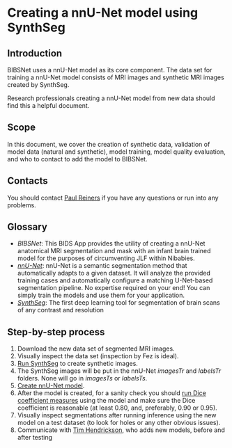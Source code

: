 # Creating a nnU-Net model using SynthSeg

## Introduction
BIBSNet uses a nnU-Net model as its core component.  The data set for training a nnU-Net model consists of MRI images and synthetic MRI images created by SynthSeg.

Research professionals creating a nnU-Net model from new data should find this a helpful document.
## Scope
In this document, we cover the creation of synthetic data,  validation of model data (natural and synthetic), model training, model quality evaluation, and who to contact to add the model to BIBSNet.

## Contacts
You should contact []()[Paul Reiners](mailto:reine097@umn.edu) if you have any questions or run into any problems.

## Glossary
* *BIBSNet*: This BIDS App provides the utility of creating a nnU-Net anatomical MRI segmentation and mask with an infant brain trained model for the purposes of circumventing JLF within Nibabies.
* *[nnU-Net](https://github.com/MIC-DKFZ/nnUNet)*: nnU-Net is a semantic segmentation method that automatically adapts to a given dataset. It will analyze the provided training cases and automatically configure a matching U-Net-based segmentation pipeline. No expertise required on your end! You can simply train the models and use them for your application.
* *[SynthSeg](https://github.com/BBillot/SynthSeg)*: The first deep learning tool for segmentation of brain scans of any contrast and resolution

## Step-by-step process

1. Download the new data set of segmented MRI images.
2. Visually inspect the data set (inspection by Fez is ideal).
3. [Run SynthSeg](https://github.com/BBillot/SynthSeg/blob/master/scripts/tutorials/2-generation_explained.py) to create synthetic images.
4. The SynthSeg images will be put in the nnU-Net *imagesTr* and *labelsTr* folders.  None will go in *imagesTs* or *labelsTs*.  
5. [Create nnU-Net model](https://github.com/MIC-DKFZ/nnUNet/blob/master/documentation/how_to_use_nnunet.md).
6. After the model is created, for a sanity check you should [run Dice coefficient measures](https://github.com/DCAN-Labs/SynthSeg/blob/ade17f53285e8932a47ba91bba1f93a40874cc20/ext/neuron/metrics.py#L97) using the model and make sure the Dice coefficient is reasonable (at least 0.80, and, preferably, 0.90 or 0.95).
7. Visually inspect segmentations after running inference using the new model on a test dataset (to look for holes or any other obvious issues).
8. Communicate with [Tim Hendrickson](mailto:hendr522@umn.edu), who adds new models, before and after testing
